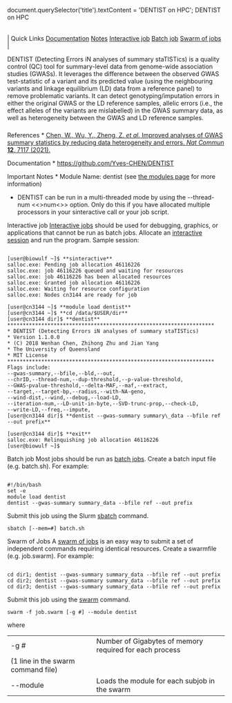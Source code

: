

document.querySelector('title').textContent = 'DENTIST on HPC';
DENTIST on HPC


|  |
| --- |
| 
Quick Links
[Documentation](#doc)
[Notes](#notes)
[Interactive job](#int) 
[Batch job](#sbatch) 
[Swarm of jobs](#swarm) 
 |

 DENTIST (Detecting Errors iN analyses of summary 
staTISTics) is a quality control (QC) tool for summary-level data from 
genome-wide association studies (GWASs). It leverages the difference between
the observed GWAS test-statistic of a variant and its predicted value (using
the neighbouring variants and linkage equilibrium (LD) data from a reference
panel) to remove problematic variants. It can detect genotyping/imputation
errors in either the original GWAS or the LD reference samples, allelic errors
(i.e., the effect alleles of the variants are mislabelled) in the GWAS summary
data, as well as heterogeneity between the GWAS and LD reference samples.

 ### 


References * [Chen, W., Wu, Y., Zheng, Z. *et al.* Improved analyses of GWAS summary statistics by reducing data heterogeneity and errors. *Nat Commun* **12**, 7117 (2021).](https://www.nature.com/articles/s41467-021-27438-7)


Documentation * <https://github.com/Yves-CHEN/DENTIST>



Important Notes * Module Name: dentist (see [the modules 
 page](/apps/modules.html) for more information)
* DENTIST can be run in a multi-threaded mode by using the
--thread-num <<>num<>>
 option. Only do this if you have
allocated multiple processors in your sinteractive call or your job script.
 




Interactive job
[Interactive jobs](/docs/userguide.html#int) should be used for debugging, graphics, or applications that cannot be run as batch jobs.
Allocate an [interactive session](/docs/userguide.html#int) and run the program. Sample session:



```

[user@biowulf ~]$ **sinteractive**
salloc.exe: Pending job allocation 46116226
salloc.exe: job 46116226 queued and waiting for resources
salloc.exe: job 46116226 has been allocated resources
salloc.exe: Granted job allocation 46116226
salloc.exe: Waiting for resource configuration
salloc.exe: Nodes cn3144 are ready for job

[user@cn3144 ~]$ **module load dentist**
[user@cn3144 ~]$ **cd /data/$USER/dir**
[user@cn3144 dir]$ **dentist**
*******************************************************************
* DENTIST (Detecting Errors iN analyses of summary staTISTics)
* Version 1.1.0.0
* (C) 2018 Wenhan Chen, Zhihong Zhu and Jian Yang
* The University of Queensland
* MIT License
*******************************************************************
Flags include:
--gwas-summary,--bfile,--bld,--out,
--chrID,--thread-num,--dup-threshold,--p-value-threshold,
--GWAS-pvalue-threshold,--delta-MAF,--maf,--extract,
--target,--target-bp,--radius,--with-NA-geno,
--wind-dist,--wind,--debug,--load-LD,
--iteration-num,--LD-unit-in-byte,--SVD-trunc-prop,--check-LD,
--write-LD,--freq,--impute,
[user@cn3144 dir]$ **dentist --gwas-summary summary\_data --bfile ref --out prefix**

[user@cn3144 dir]$ **exit**
salloc.exe: Relinquishing job allocation 46116226
[user@biowulf ~]$

```




Batch job
Most jobs should be run as [batch jobs](/docs/userguide.html#submit).
Create a batch input file (e.g. batch.sh). For example:



```

#!/bin/bash
set -e
module load dentist 
dentist --gwas-summary summary_data --bfile ref --out prefix
```

Submit this job using the Slurm [sbatch](/docs/userguide.html) command.



```
sbatch [--mem=#] batch.sh
```

Swarm of Jobs 
A [swarm of jobs](/apps/swarm.html) is an easy way to submit a set of independent commands requiring identical resources.
Create a swarmfile (e.g. job.swarm). For example:



```

cd dir1; dentist --gwas-summary summary_data --bfile ref --out prefix
cd dir2; dentist --gwas-summary summary_data --bfile ref --out prefix
cd dir3; dentist --gwas-summary summary_data --bfile ref --out prefix

```

Submit this job using the [swarm](/apps/swarm.html) command.



```
swarm -f job.swarm [-g #] --module dentist
```

where
 

|  |  |
| --- | --- |
| -g *#*  | Number of Gigabytes of memory required for each process 
 (1 line in the swarm command file)  |
| --module  | Loads the module for each subjob in the swarm  |




